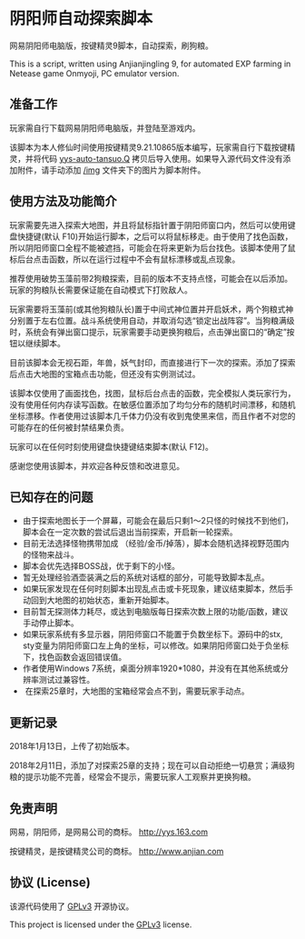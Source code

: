 # 阴阳师自动探索脚本

网易阴阳师电脑版，按键精灵9脚本，自动探索，刷狗粮。

This is a script, written using Anjianjingling 9, for automated EXP farming in Netease game Onmyoji, PC emulator version. 

## 准备工作

玩家需自行下载网易阴阳师电脑版，并登陆至游戏内。

该脚本为本人修仙时间使用按键精灵9.21.10865版本编写，玩家需自行下载按键精灵，并将代码 [yys-auto-tansuo.Q](yys-auto-tansuo.Q) 拷贝后导入使用。如果导入源代码文件没有添加附件，请手动添加 [/img](/img) 文件夹下的图片为脚本附件。 

## 使用方法及功能简介

玩家需要先进入探索大地图，并且将鼠标指针置于阴阳师窗口内，然后可以使用键盘快捷键(默认 F10)开始运行脚本，之后可以将鼠标移走。由于使用了找色函数，所以阴阳师窗口全程不能被遮挡，可能会在将来更新为后台找色。该脚本使用了鼠标后台点击函数，所以在运行过程中不会有鼠标漂移或乱点现象。

推荐使用破势玉藻前带2狗粮探索，目前的版本不支持点怪，可能会在以后添加。玩家的狗粮队长需要保证能在自动模式下打败敌人。

玩家需要将玉藻前(或其他狗粮队长)置于中间式神位置并开启妖术，两个狗粮式神分别置于左右位置。战斗系统使用自动，并取消勾选“锁定出战阵容”。当狗粮满级时，系统会有弹出窗口提示，玩家需要手动更换狗粮后，点击弹出窗口的“确定”按钮以继续脚本。

目前该脚本会无视石距，年兽，妖气封印，而直接进行下一次的探索。添加了探索后点击大地图的宝箱点击功能，但还没有实例测试过。

该脚本仅使用了画面找色，找图，鼠标后台点击的函数，完全模拟人类玩家行为，没有使用任何内存读写函数。在敏感位置添加了均匀分布的随机时间漂移，和随机坐标漂移。作者使用过该脚本几千体力仍没有收到鬼使黑来信，而且作者不对您的可能存在的任何被封禁结果负责。  

玩家可以在任何时刻使用键盘快捷键结束脚本(默认 F12)。

感谢您使用该脚本，并欢迎各种反馈和改进意见。 

## 已知存在的问题

*  由于探索地图长于一个屏幕，可能会在最后只剩1～2只怪的时候找不到他们，脚本会在一定次数的尝试后退出当前探索，开启新一轮探索。
*  目前无法选择怪物携带加成 （经验/金币/掉落），脚本会随机选择视野范围内的怪物来战斗。
*  脚本会优先选择BOSS战，优于剩下的小怪。
*  暂无处理经验酒壶装满之后的系统对话框的部分，可能导致脚本乱点。
*  如果玩家发现在任何时刻脚本出现乱点击或卡死现象，建议结束脚本，然后手动回到大地图的初始状态，重新开始脚本。 
*  目前暂无探测体力耗尽，或达到电脑版每日探索次数上限的功能/函数，建议手动停止脚本。
*  如果玩家系统有多显示器，阴阳师窗口不能置于负数坐标下。源码中的stx, sty变量为阴阳师窗口左上角的坐标，可以修改。如果阴阳师窗口处于负坐标下，找色函数会返回错误值。
*  作者使用Windows 7系统，桌面分辨率1920*1080，并没有在其他系统或分辨率测试过兼容性。
*  在探索25章时，大地图的宝箱经常会点不到，需要玩家手动点。

## 更新记录

2018年1月13日，上传了初始版本。

2018年2月11日，添加了对探索25章的支持；现在可以自动拒绝一切悬赏；满级狗粮的提示功能不完善，经常会不提示，需要玩家人工观察并更换狗粮。

## 免责声明

网易，阴阳师，是网易公司的商标。 http://yys.163.com

按键精灵，是按键精灵公司的商标。 http://www.anjian.com

<!-- 根据 [GPLv3](https://www.gnu.org/licenses/gpl-3.0.html) 开源协议，本人不对该脚本负任何责任。-->

## 协议 (License)

该源代码使用了 [GPLv3](https://www.gnu.org/licenses/gpl-3.0.html) 开源协议。

This project is licensed under the [GPLv3](https://www.gnu.org/licenses/gpl-3.0.html) license.

